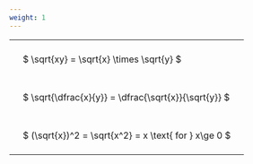 ```yaml
---
weight: 1
---
```


<style type="text/css">
#T_d33be th.col_heading {
  text-align: left;
  font-size: 1em;
}
#T_d33be td {
  text-align: left;
  font-size: 1em;
  padding: 1.5em;
}
</style>
<table id="T_d33be">
  <thead>
  </thead>
  <tbody>
    <tr>
      <td id="T_d33be_row0_col0" class="data row0 col0" >$ \sqrt{xy} = \sqrt{x} \times \sqrt{y} $</td>
    </tr>
    <tr>
      <td id="T_d33be_row1_col0" class="data row1 col0" >$ \sqrt{\dfrac{x}{y}} = \dfrac{\sqrt{x}}{\sqrt{y}} $</td>
    </tr>
    <tr>
      <td id="T_d33be_row2_col0" class="data row2 col0" >$ (\sqrt{x})^2 = \sqrt{x^2} = x \text{ for } x\ge 0 $</td>
    </tr>
  </tbody>
</table>
